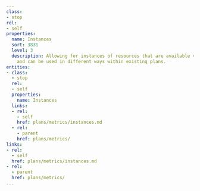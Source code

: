 ```yaml
---
class:
- stop
rel:
- self
properties:
  name: Instances
  sort: 3831
  level: 3
  description: Allowing for instances of resources that are available via an API platform,
    and can be used in different ways within existing plans.
entities:
- class:
  - stop
  rel:
  - self
  properties:
    name: Instances
  links:
  - rel:
    - self
    href: plans/metrics/instances.md
  - rel:
    - parent
    href: plans/metrics/
links:
- rel:
  - self
  href: plans/metrics/instances.md
- rel:
  - parent
  href: plans/metrics/
...
```

